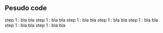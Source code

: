 ## Pesudo code

step 1 : bla bla
step 1 : bla bla
step 1 : bla bla
step 1 : bla bla
step 1 : bla bla
step 1 : bla bla
step 1 : bla bla
